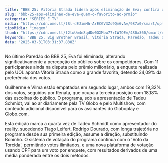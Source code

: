 ```yaml
---
title: "BBB 25: Vitória Strada lidera após eliminação de Eva; confira os favoritos"
slug: "bbb-25-aps-eliminao-de-eva-quem-o-favorito-ao-prmio"
categoria: "SÉRIES E TV"
midia: "https://cdn.ome.lt/tSl-dEJimHh-ArECGV3Zs9Qm6vA=/987x0/smart/uploads/conteudo/fotos/bbb25-favorito.jpg"
tipoMidia: "imagem"
thumb: "https://cdn.ome.lt/l2twUw4n8qdDw0GXMbw77rIWTQE=/480x360/smart/extras/conteudos/bbb25-favorito-peq.jpg"
keywords: "BBB 25, Big Brother Brasil, Vitória Strada, Paredão, Tadeu Schmidt, Rodrigo Dourado, votação BBB"
data: "2025-03-31T03:31:37.838Z"
---
```


No último Paredão do BBB 25, Eva foi eliminada, alterando significativamente a percepção do público sobre os competidores. Com 11 participantes ainda na disputa pelo prêmio milionário, a enquete realizada pelo UOL aponta Vitória Strada como a grande favorita, detendo 34,09% da preferência dos votos.

Guilherme e Vilma estão empatados em segundo lugar, ambos com 19,32% dos votos, seguidos por Renata, que ocupa a terceira posição com 18,18% das escolhas do público. O programa, sob a apresentação de Tadeu Schmidt, vai ao ar diariamente pela TV Globo e pelo Multishow, com conteúdo adicional disponível para os assinantes do Globoplay e Globo.com.

Esta edição marca a quarta vez de Tadeu Schmidt como apresentador do reality, sucedendo Tiago Leifert. Rodrigo Dourado, com longa trajetória no programa desde sua primeira edição, assume a direção, substituindo Boninho. O sistema de votação do programa continua com o 'Voto da Torcida', permitindo votos ilimitados, e uma nova plataforma de votação usando CPF para um voto por enquete, com resultados derivados de uma média ponderada entre os dois métodos.